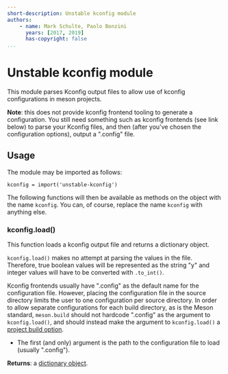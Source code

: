 ```yaml
---
short-description: Unstable kconfig module
authors:
    - name: Mark Schulte, Paolo Bonzini
      years: [2017, 2019]
      has-copyright: false
...
```


# Unstable kconfig module

This module parses Kconfig output files to allow use of kconfig
configurations in meson projects.

**Note**: this does not provide kconfig frontend tooling to generate a
configuration. You still need something such as kconfig frontends (see
link below) to parse your Kconfig files, and then (after you've
chosen the configuration options), output a ".config" file.

  [kconfig-frontends]: http://ymorin.is-a-geek.org/projects/kconfig-frontends

## Usage

The module may be imported as follows:

``` meson
kconfig = import('unstable-kconfig')
```

The following functions will then be available as methods on the object
with the name `kconfig`. You can, of course, replace the name
`kconfig` with anything else.

### kconfig.load()

This function loads a kconfig output file and returns a dictionary object.

`kconfig.load()` makes no attempt at parsing the values in the
file.  Therefore, true boolean values will be represented as the string "y"
and integer values will have to be converted with `.to_int()`.

Kconfig frontends usually have ".config" as the default name for the
configuration file.  However, placing the configuration file in the source
directory limits the user to one configuration per source directory.
In order to allow separate configurations for each build directory, as is
the Meson standard, `meson.build` should not hardcode ".config" as the
argument to `kconfig.load()`, and should instead make the argument to
`kconfig.load()` a [project build option](Build-options.md).

* The first (and only) argument is the path to the configuration file to
  load (usually ".config").

**Returns**: a [dictionary object](Reference-manual.md#dictionary-object).
